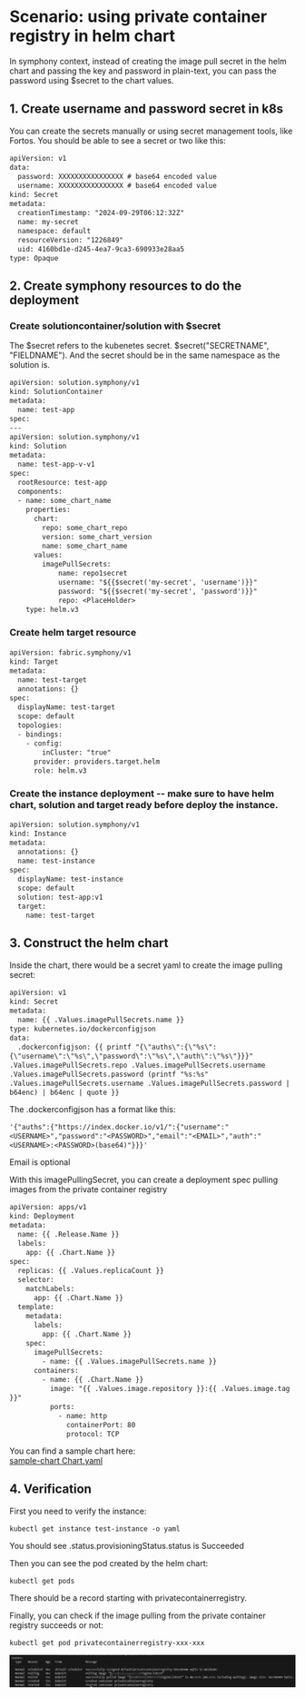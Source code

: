 # Scenario: using private container registry in helm chart
In symphony context, instead of creating the image pull secret in the helm chart and passing the key and password in plain-text, you can pass the password using $secret to the chart values.

## 1. Create username and password secret in k8s
You can create the secrets manually or using secret management tools, like Fortos.
You should be able to see a secret or two like this:
```
apiVersion: v1
data:
  password: XXXXXXXXXXXXXXXX # base64 encoded value
  username: XXXXXXXXXXXXXXXX # base64 encoded value
kind: Secret
metadata:
  creationTimestamp: "2024-09-29T06:12:32Z"
  name: my-secret
  namespace: default
  resourceVersion: "1226849"
  uid: 4160bd1e-d245-4ea7-9ca3-690933e28aa5
type: Opaque
```
## 2. Create symphony resources to do the deployment
### Create solutioncontainer/solution with $secret
The $secret refers to the kubenetes secret. $secret("SECRETNAME", "FIELDNAME"). And the secret should be in the same namespace as the solution is.
```
apiVersion: solution.symphony/v1
kind: SolutionContainer
metadata:
  name: test-app  
spec:
---
apiVersion: solution.symphony/v1
kind: Solution
metadata: 
  name: test-app-v-v1
spec:
  rootResource: test-app
  components:
  - name: some_chart_name
    properties:
      chart:
        repo: some_chart_repo
        version: some_chart_version
        name: some_chart_name
      values:
        imagePullSecrets:
            name: repo1secret
            username: "${{$secret('my-secret', 'username')}}"
            password: "${{$secret('my-secret', 'password')}}"
            repo: <PlaceHolder>
    type: helm.v3
```
### Create helm target resource
```
apiVersion: fabric.symphony/v1
kind: Target
metadata:
  name: test-target
  annotations: {}
spec:
  displayName: test-target
  scope: default
  topologies:
  - bindings:
    - config:
        inCluster: "true"
      provider: providers.target.helm
      role: helm.v3
```

### Create the instance deployment -- make sure to have helm chart, solution and target ready before deploy the instance.
```
apiVersion: solution.symphony/v1
kind: Instance
metadata:
  annotations: {}
  name: test-instance
spec:
  displayName: test-instance
  scope: default
  solution: test-app:v1
  target:
    name: test-target
```

## 3. Construct the helm chart
Inside the chart, there would be a secret yaml to create the image pulling secret:
```
apiVersion: v1
kind: Secret
metadata:
  name: {{ .Values.imagePullSecrets.name }}
type: kubernetes.io/dockerconfigjson
data:
  .dockerconfigjson: {{ printf "{\"auths\":{\"%s\":{\"username\":\"%s\",\"password\":\"%s\",\"auth\":\"%s\"}}}" .Values.imagePullSecrets.repo .Values.imagePullSecrets.username .Values.imagePullSecrets.password (printf "%s:%s" .Values.imagePullSecrets.username .Values.imagePullSecrets.password | b64enc) | b64enc | quote }}
```
The .dockerconfigjson has a format like this:
```
'{"auths":{"https://index.docker.io/v1/":{"username":"<USERNAME>","password":"<PASSWORD>","email":"<EMAIL>","auth":"<USERNAME>:<PASSWORD>(base64)"}}}'
```
Email is optional

With this imagePullingSecret, you can create a deployment spec pulling images from the private container registry
```
apiVersion: apps/v1
kind: Deployment
metadata:
  name: {{ .Release.Name }}
  labels:
    app: {{ .Chart.Name }}
spec:
  replicas: {{ .Values.replicaCount }}
  selector:
    matchLabels:
      app: {{ .Chart.Name }}
  template:
    metadata:
      labels:
        app: {{ .Chart.Name }}
    spec:
      imagePullSecrets:
        - name: {{ .Values.imagePullSecrets.name }}
      containers:
        - name: {{ .Chart.Name }}
          image: "{{ .Values.image.repository }}:{{ .Values.image.tag }}"
          ports:
            - name: http
              containerPort: 80
              protocol: TCP
```

You can find a sample chart here:  
[sample-chart Chart.yaml](../../samples/privateContainerRegistry/helm/Chart.yaml)

## 4. Verification
First you need to verify the instance:
```
kubectl get instance test-instance -o yaml
```
You should see .status.provisioningStatus.status is Succeeded

Then you can see the pod created by the helm chart:
```
kubectl get pods
```
There should be a record starting with privatecontainerregistry.

Finally, you can check if the image pulling from the private container registry succeeds or not:
```
kubectl get pod privatecontainerregistry-xxx-xxx
```
![Example Image](../../samples/privateContainerRegistry/screenshots/pod.jpg)